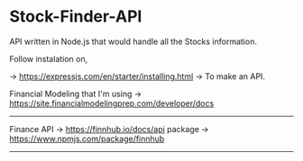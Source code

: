 # Stock-Finder-API

API written in Node.js that would handle all the Stocks information.

Follow instalation on,

-> https://expressjs.com/en/starter/installing.html -> To make an API.

Financial Modeling that I'm using -> https://site.financialmodelingprep.com/developer/docs

---

Finance API -> https://finnhub.io/docs/api
package -> https://www.npmjs.com/package/finnhub

---
